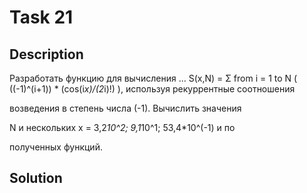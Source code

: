 # Task 21

## Description

Разработать функцию для вычисления ...
 S(x,N) = Σ from i = 1 to N ( ((-1)^(i+1)) * (cos(i*x)/(2*i)!) ), используя рекуррентные соотношения

возведения в степень числа (-1). Вычислить значения

N и нескольких х = 3,2*10^2; 9,1*10^1; 53,4*10^(-1) и по

полученных функций.

## Solution

```C++

```